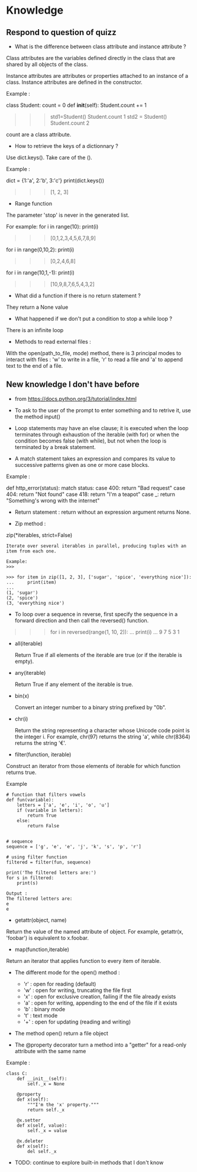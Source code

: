 # Knowledge

## Respond to question of quizz

- What is the difference between class attribute and instance attribute ? 

Class attributes are the variables defined directly in the class that are shared by all objects of the class. 

Instance attributes are attributes or properties attached to an instance of a class. Instance attributes are defined in the constructor. 

Example : 

class Student:
    count = 0
    def __init__(self):
        Student.count += 1      



>>> std1=Student()
>>> Student.count
1
>>> std2 = Student()
>>> Student.count
2


count are a class attribute. 

- How to retrieve the keys of a dictionnary ? 

Use dict.keys(). Take care of the ().

Example : 

dict = {1:'a', 2:'b', 3:'c'}
print(dict.keys())
>>> [1, 2, 3]

- Range function  

The parameter 'stop' is never in the generated list. 

For example: 
for i in range(10):
    print(i) 
>>> [0,1,2,3,4,5,6,7,8,9]

for i in range(0,10,2):
    print(i) 
>>> [0,2,4,6,8]

for i in range(10,1,-1):
    print(i) 
>>> [10,9,8,7,6,5,4,3,2]

- What did a function if there is no return statement ? 

They return a None value

- What happened if we don't put a condition to stop a while loop ? 

There is an infinite loop

- Methods to read external files : 

With the open(path_to_file, mode) method, there is 3 principal modes to interact with files : 'w' to write in a file, 'r' to read a file and 'a' to append text to the end of a file.

## New knowledge I don't have before

- from https://docs.python.org/3/tutorial/index.html

- To ask to the user of the prompt to enter something and to retrive it, use the method input()

- Loop statements may have an else clause; it is executed when the loop terminates through exhaustion of the iterable (with for) or when the condition becomes false (with while), but not when the loop is terminated by a break statement.

- A match statement takes an expression and compares its value to successive patterns given as one or more case blocks.

Example : 

def http_error(status):
    match status:
        case 400:
            return "Bad request"
        case 404:
            return "Not found"
        case 418:
            return "I'm a teapot"
        case _:
            return "Something's wrong with the internet"

- Return statement : return without an expression argument returns None.

- Zip method : 

 zip(*iterables, strict=False)

    Iterate over several iterables in parallel, producing tuples with an item from each one.

    Example:
    >>>

    >>> for item in zip([1, 2, 3], ['sugar', 'spice', 'everything nice']):
    ...     print(item)
    ...
    (1, 'sugar')
    (2, 'spice')
    (3, 'everything nice')

- To loop over a sequence in reverse, first specify the sequence in a forward direction and then call the reversed() function.

>>> for i in reversed(range(1, 10, 2)):
...     print(i)
...
9
7
5
3
1

-  all(iterable)

    Return True if all elements of the iterable are true (or if the iterable is empty).

-  any(iterable)

    Return True if any element of the iterable is true.

- bin(x)

    Convert an integer number to a binary string prefixed by "0b".

- chr(i)

    Return the string representing a character whose Unicode code point is the integer i. For example, chr(97) returns the string 'a', while chr(8364) returns the string '€'.

- filter(function, iterable)

Construct an iterator from those elements of iterable for which function returns true.

Example

```
# function that filters vowels
def fun(variable):
	letters = ['a', 'e', 'i', 'o', 'u']
	if (variable in letters):
		return True
	else:
		return False


# sequence
sequence = ['g', 'e', 'e', 'j', 'k', 's', 'p', 'r']

# using filter function
filtered = filter(fun, sequence)

print('The filtered letters are:')
for s in filtered:
	print(s)

Output : 
The filtered letters are:
e
e
```

- getattr(object, name)

Return the value of the named attribute of object. For example, getattr(x, 'foobar') is equivalent to x.foobar.

- map(function,iterable)

Return an iterator that applies function to every item of iterable.

- The different mode for the open() method : 
    - 'r' : open for reading (default)
    - 'w' : open for writing, truncating the file first
    - 'x' : open for exclusive creation, failing if the file already exists
    - 'a' : open for writing, appending to the end of the file if it exists
    - 'b' : binary mode 
    - 't' : text mode   
    - '+' : open for updating (reading and writing)

- The method open() return a file object

- The @property decorator turn a method into a "getter" for a read-only attribute with the same name

Example :

```
class C:
    def __init__(self):
        self._x = None

    @property
    def x(self):
        """I'm the 'x' property."""
        return self._x

    @x.setter
    def x(self, value):
        self._x = value

    @x.deleter
    def x(self):
        del self._x
```





- TODO: continue to explore built-in methods that I don't know






